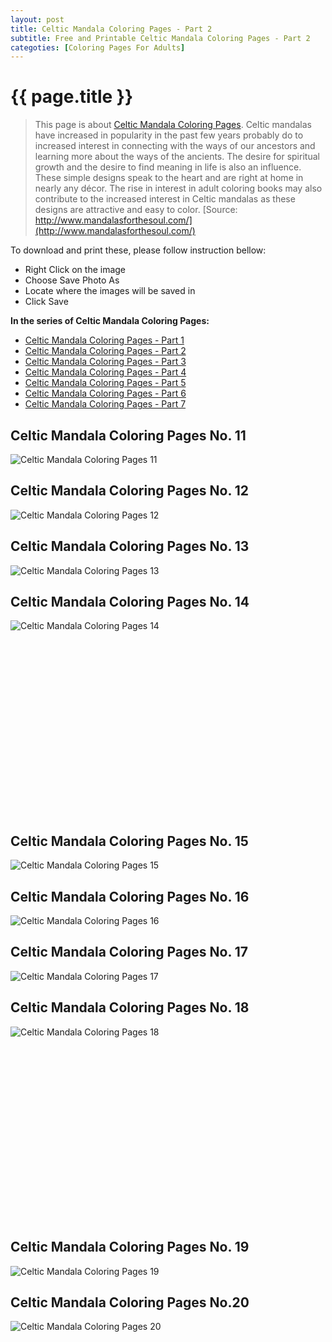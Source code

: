 ```yaml
---
layout: post
title: Celtic Mandala Coloring Pages - Part 2
subtitle: Free and Printable Celtic Mandala Coloring Pages - Part 2
categoties: [Coloring Pages For Adults]
---
```

{{ page.title }}
================
> This page is about [Celtic Mandala Coloring Pages](https://freecoloringpages.github.io/). Celtic mandalas have increased in popularity in the past few years probably do to increased interest in connecting with the ways of our ancestors and learning more about the ways of the ancients. The desire for spiritual growth and the desire to find meaning in life is also an influence. These simple designs speak to the heart and are right at home in nearly any décor. The rise in interest in adult coloring books may also contribute to the increased interest in Celtic mandalas as these designs are attractive and easy to color. [Source: http://www.mandalasforthesoul.com/](http://www.mandalasforthesoul.com/)

To download and print these, please follow instruction bellow:
* Right Click on the image 
* Choose Save Photo As 
* Locate where the images will be saved in 
* Click Save

**In the series of Celtic Mandala Coloring Pages:**

* [Celtic Mandala Coloring Pages - Part 1](https://freecoloringpages.github.io/2017/11/28/Celtic-Mandala-Coloring-Pages-part-1.html)
* [Celtic Mandala Coloring Pages - Part 2](https://freecoloringpages.github.io/2017/11/28/Celtic-Mandala-Coloring-Pages-part-2.html)
* [Celtic Mandala Coloring Pages - Part 3](https://freecoloringpages.github.io/2017/11/28/Celtic-Mandala-Coloring-Pages-part-3.html)
* [Celtic Mandala Coloring Pages - Part 4](https://freecoloringpages.github.io/2017/11/28/Celtic-Mandala-Coloring-Pages-part-4.html)
* [Celtic Mandala Coloring Pages - Part 5](https://freecoloringpages.github.io/2017/11/28/Celtic-Mandala-Coloring-Pages-part-5.html)
* [Celtic Mandala Coloring Pages - Part 6](https://freecoloringpages.github.io/2017/11/28/Celtic-Mandala-Coloring-Pages-part-6.html)
* [Celtic Mandala Coloring Pages - Part 7](https://freecoloringpages.github.io/2017/11/28/Celtic-Mandala-Coloring-Pages-part-7.html)

## Celtic Mandala Coloring Pages No. 11
![Celtic Mandala Coloring Pages 11](https://freecoloringpages.github.io/img1/Celtic-Mandala-Coloring-Pages%20(11).jpg "Celtic Mandala Coloring Pages 11")

## Celtic Mandala Coloring Pages No. 12
![Celtic Mandala Coloring Pages 12](https://freecoloringpages.github.io/img1/Celtic-Mandala-Coloring-Pages%20(12).jpg "Celtic Mandala Coloring Pages 12")

## Celtic Mandala Coloring Pages No. 13
![Celtic Mandala Coloring Pages 13](https://freecoloringpages.github.io/img1/Celtic-Mandala-Coloring-Pages%20(13).jpg "Celtic Mandala Coloring Pages 13")

## Celtic Mandala Coloring Pages No. 14
![Celtic Mandala Coloring Pages 14](https://freecoloringpages.github.io/img1/Celtic-Mandala-Coloring-Pages%20(14).jpg "Celtic Mandala Coloring Pages 14")

<script async src="//pagead2.googlesyndication.com/pagead/js/adsbygoogle.js"></script><!-- Texxtonly --><ins class="adsbygoogle" style="display:inline-block;width:336px;height:280px" data-ad-client="ca-pub-6753140515841889" data-ad-slot="3207852233"></ins><script>(adsbygoogle = window.adsbygoogle || []).push({}); </script>

## Celtic Mandala Coloring Pages No. 15
![Celtic Mandala Coloring Pages 15](https://freecoloringpages.github.io/img1/Celtic-Mandala-Coloring-Pages%20(15).jpg "Celtic Mandala Coloring Pages 15")

## Celtic Mandala Coloring Pages No. 16
![Celtic Mandala Coloring Pages 16](https://freecoloringpages.github.io/img1/Celtic-Mandala-Coloring-Pages%20(16).jpg "Celtic Mandala Coloring Pages 16")

## Celtic Mandala Coloring Pages No. 17
![Celtic Mandala Coloring Pages 17](https://freecoloringpages.github.io/img1/Celtic-Mandala-Coloring-Pages%20(17).jpg "Celtic Mandala Coloring Pages 17")

## Celtic Mandala Coloring Pages No. 18
![Celtic Mandala Coloring Pages 18](https://freecoloringpages.github.io/img1/Celtic-Mandala-Coloring-Pages%20(18).jpg "Celtic Mandala Coloring Pages 18")

<script async src="//pagead2.googlesyndication.com/pagead/js/adsbygoogle.js"></script><!-- Texxtonly --><ins class="adsbygoogle" style="display:inline-block;width:336px;height:280px" data-ad-client="ca-pub-6753140515841889" data-ad-slot="3207852233"></ins><script>(adsbygoogle = window.adsbygoogle || []).push({}); </script>

## Celtic Mandala Coloring Pages No. 19
![Celtic Mandala Coloring Pages 19](https://freecoloringpages.github.io/img1/Celtic-Mandala-Coloring-Pages%20(19).jpg "Celtic Mandala Coloring Pages 19")

## Celtic Mandala Coloring Pages No.20
![Celtic Mandala Coloring Pages 20](https://freecoloringpages.github.io/img1/Celtic-Mandala-Coloring-Pages%20(20).jpg "Celtic Mandala Coloring Pages 20")

